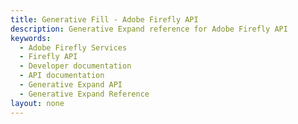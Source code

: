 ```yaml
---
title: Generative Fill - Adobe Firefly API
description: Generative Expand reference for Adobe Firefly API
keywords:
  - Adobe Firefly Services
  - Firefly API
  - Developer documentation
  - API documentation
  - Generative Expand API
  - Generative Expand Reference
layout: none
---
```


<RedoclyAPIBlock src="/firefly-services/docs/generative_fill_v3.json" width="600px" disableSidebar scrollYOffset={64} generateCodeSamples="languages: [{lang: 'curl'}]" />
